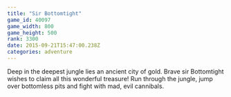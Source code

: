 ```yaml
---
title: "Sir Bottomtight"
game_id: 40097
game_width: 800
game_height: 500
rank: 3300
date: 2015-09-21T15:47:00.238Z
categories: adventure
---
```

Deep in the deepest jungle lies an ancient city of gold. Brave sir Bottomtight wishes to claim all this wonderful treasure! Run through the jungle, jump over bottomless pits and fight with mad, evil cannibals.